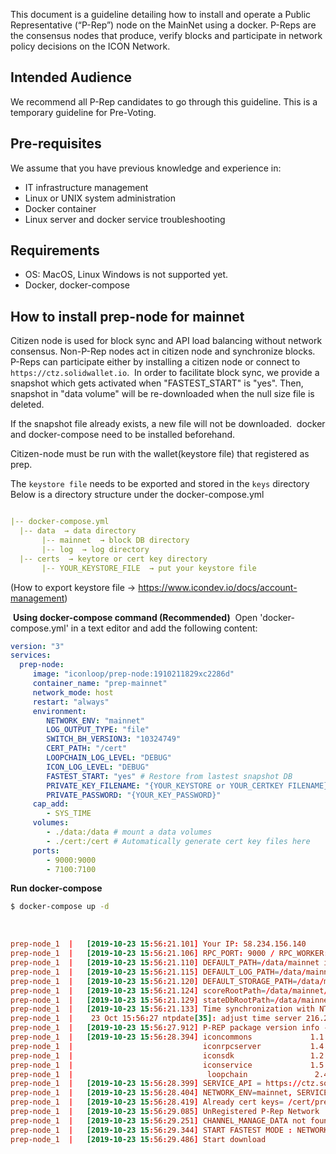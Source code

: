 This document is a guideline detailing how to install and operate a Public Representative (“P-Rep”) node on the MainNet using a docker.
P-Reps are the consensus nodes that produce, verify blocks and participate in network policy decisions on the ICON Network.
​
​
## Intended Audience

We recommend all P-Rep candidates to go through this guideline.
This is a temporary guideline for Pre-Voting.
​
​
## Pre-requisites

We assume that you have previous knowledge and experience in:
- IT infrastructure management
- Linux or UNIX system administration
- Docker container
- Linux server and docker service troubleshooting
​

## Requirements

- OS: MacOS, Linux
Windows is not supported yet.
- Docker, docker-compose
​

## How to install prep-node for mainnet

Citizen node is used for block sync and API load balancing without network consensus.
Non-P-Rep nodes act in citizen node and synchronize blocks.
​
P-Reps can participate either by installing a citizen node or connect to `https://ctz.solidwallet.io`.
​
In order to facilitate block sync, we provide a snapshot which gets activated when  "FASTEST_START" is "yes". Then, snapshot in "data volume" will be re-downloaded when the null size file is deleted.

If the snapshot file already exists, a new file will not be downloaded.
​
docker and docker-compose need to be installed beforehand.

Citizen-node must be run with the wallet(keystore file) that registered as prep.

The `keystore file` needs to be exported and stored in the `keys` directory
Below is a directory structure under the docker-compose.yml

```yaml

|-- docker-compose.yml   
  |-- data  → data directory            
       |-- mainnet  → block DB directory 
       |-- log  → log directory
  |-- certs  → keytore or cert key directory
       |-- YOUR_KEYSTORE_FILE  → put your keystore file

```

(How to export keystore file → https://www.icondev.io/docs/account-management)  

​
**Using docker-compose command (Recommended)**
​
Open 'docker-compose.yml' in a text editor and add the following content:
```yaml
version: "3"
services:
  prep-node:
     image: "iconloop/prep-node:1910211829xc2286d"
     container_name: "prep-mainnet"
     network_mode: host     
     restart: "always"
     environment:
        NETWORK_ENV: "mainnet"
        LOG_OUTPUT_TYPE: "file"
        SWITCH_BH_VERSION3: "10324749"
        CERT_PATH: "/cert"
        LOOPCHAIN_LOG_LEVEL: "DEBUG"
        ICON_LOG_LEVEL: "DEBUG"        
        FASTEST_START: "yes" # Restore from lastest snapshot DB
        PRIVATE_KEY_FILENAME: "{YOUR_KEYSTORE or YOUR_CERTKEY FILENAME}" # only file name
        PRIVATE_PASSWORD: "{YOUR_KEY_PASSWORD}"
     cap_add:
        - SYS_TIME      
     volumes:
        - ./data:/data # mount a data volumes
        - ./cert:/cert # Automatically generate cert key files here
     ports:
        - 9000:9000
        - 7100:7100
```

**Run docker-compose**

```bash
$ docker-compose up -d
```
​
​
```conf
prep-node_1  |   [2019-10-23 15:56:21.101] Your IP: 58.234.156.140
prep-node_1  |   [2019-10-23 15:56:21.106] RPC_PORT: 9000 / RPC_WORKER: 3
prep-node_1  |   [2019-10-23 15:56:21.110] DEFAULT_PATH=/data/mainnet in Docker Container
prep-node_1  |   [2019-10-23 15:56:21.115] DEFAULT_LOG_PATH=/data/mainnet/log
prep-node_1  |   [2019-10-23 15:56:21.120] DEFAULT_STORAGE_PATH=/data/mainnet/.storage
prep-node_1  |   [2019-10-23 15:56:21.124] scoreRootPath=/data/mainnet/.score_data/score
prep-node_1  |   [2019-10-23 15:56:21.129] stateDbRootPath=/data/mainnet/.score_data/db
prep-node_1  |   [2019-10-23 15:56:21.133] Time synchronization with NTP / NTP SERVER: time.google.com
prep-node_1  |    23 Oct 15:56:27 ntpdate[35]: adjust time server 216.239.35.0 offset -0.000066 sec
prep-node_1  |   [2019-10-23 15:56:27.912] P-REP package version info - _1910211829xc2286d
prep-node_1  |   [2019-10-23 15:56:28.394] iconcommons             1.1.2
prep-node_1  |                             iconrpcserver           1.4.5
prep-node_1  |                             iconsdk                 1.2.0
prep-node_1  |                             iconservice             1.5.15
prep-node_1  |                              loopchain               2.4.15
prep-node_1  |   [2019-10-23 15:56:28.399] SERVICE_API = https://ctz.solidwallet.io/api/v3 / SUBSCRIBE_USE_HTTPS=true
prep-node_1  |   [2019-10-23 15:56:28.404] NETWORK_ENV=mainnet, SERVICE=mainnet, ENDPOINT_URL=https://ctz.solidwallet.io
prep-node_1  |   [2019-10-23 15:56:28.419] Already cert keys= /cert/prep_test1.key
prep-node_1  |   [2019-10-23 15:56:29.085] UnRegistered P-Rep Network
prep-node_1  |   [2019-10-23 15:56:29.251] CHANNEL_MANAGE_DATA not found - /prep_peer/conf/channel_manange_data.json
prep-node_1  |   [2019-10-23 15:56:29.344] START FASTEST MODE : NETWORK_NAME=MainctzNet
prep-node_1  |   [2019-10-23 15:56:29.486] Start download
```